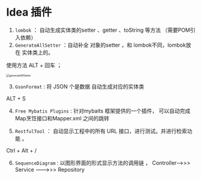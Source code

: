 # Idea 插件

1. `lombok` ： 自动生成实体类的setter 、getter 、toString 等方法 （需要POM引入依赖）
2. `GenerateAllSetter` ：自动补全 对象的setter ，和 lombok不同，lombok放在 实体类上的。

使用方法 ALT + 回车  ；

<img src="D:\typora\JAVA-MD\IdeaImages\generateAllSetter.png" alt="generateAllSetter" style="zoom:50%;" />

3. `GsonFormat` : 将 JSON 个是数据 自动生成对应的实体类 

ALT + S

4. `Free Mybatis Plugins`  : 针对mybaits 框架提供的一个插件， 可以自动完成Map烹饪接口和Mapper.xml 之间的跳转

5. `RestfulTool` ： 自动显示工程中的所有 URL 接口，进行测试。并进行检索功能 。 

Ctrl + Alt + /

6. `SequenceDiagram` : 以图形界面的形式显示方法的调用链  ， Controller-->>> Service --->>> Repository








